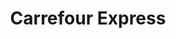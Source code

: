 ---
title: "Carrefour Express"
url: /valladolid/carrefour-express-calle-de-tirso-de-molina/
shop: Lebensmittel
---